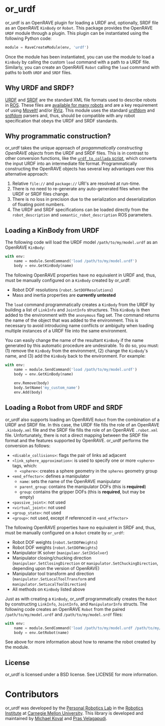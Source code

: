 # or_urdf

or_urdf is an OpenRAVE plugin for loading a URDF and, optionally, SRDF file as
an OpenRAVE `KinBody` or `Robot`. This package provides the OpenRAVE `URDF`
module through a plugin. This plugin can be instantiated using the following
Python code:

```python
module = RaveCreateModule(env, 'urdf')
```

Once the module has been instantiated, you can use the module to load a
`KinBody` by calling the custom `load` command with a path to a URDF file.
Similarly, you can create an OpenRAVE `Robot` calling the `load` command with
paths to both `URDF` and `SRDF` files.


## Why URDF and SRDF?

[URDF](http://wiki.ros.org/urdf) and [SRDF](http://wiki.ros.org/srdf) are the
standard XML file formats used to describe robots in [ROS](http://www.ros.org).
These files are [available for many robots](http://wiki.ros.org/urdf/Examples)
and are a key requirement of using
[MoveIt!](http://moveit.ros.org) and/or [RViz](http://wiki.ros.org/rviz). This
module uses the standard [urdfdom](https://github.com/ros/urdfdom) and
[srdfdom](https://github.com/ros-planning/srdfdom) parsers and, thus, should be
compatible with any robot specification that obeys the URDF and SRDF standards.


## Why programmatic construction?

or_urdf takes the unique approach of *progammatically constructing OpenRAVE
objects* from the URDF and SRDF files. This is in contrast to other conversion
functions, like the [`urdf_to_collada`
script](http://wiki.ros.org/collada_urdf), which converts the input URDF into
an intermediate file format. Programmatically constructing the OpenRAVE objects
has several key advantages over this alternative approach:

1. Relative `file://` and `package://` URI's are resolved at run-time.
2. There is no need to re-generate any auto-generated files when the URDF or
   SRDF files change.
3. There is no loss in precision due to the serialization and deserialization
   of floating point numbers.
4. The URDF and SRDF specifications can be loaded directly from the
   `robot_description` and `semantic_robot_description` ROS parameters.


## Loading a KinBody from URDF

The following code will load the URDF model `/path/to/my/model.urdf` as an
OpenRAVE `KinBody`:

```python
with env:
    name = module.SendCommand('load /path/to/my/model.urdf')
    body = env.GetKinBody(name)
```

The following OpenRAVE properties have no equivalent in URDF and, thus, must be
manually configured on a `KinBody` created by or_urdf:

- Robot DOF resolutions (`robot.SetDOFResolutions`)
- Mass and inertia properties are **currently untested**

The `load` command programmatically creates a `KinBody` from the URDF by
building a list of `LinkInfo` and `JointInfo` structures. This `KinBody` is
then added to the environment with the `anonymous` flag set. The command
returns the name of the object that was added to the environment. This is
necessary to avoid introducing name conflicts or ambiguity when loading
multiple instances of a URDF file into the same environment.

You can easily change the name of the resultant `KinBody` if the name generated
by this automatic procedure are undesirable. To do so, you must: (1) remove the
`KinBody` from the environment, (2) change the `KinBody`'s name, and (3) add
the `KinBody` back to the environment. For example:

```python
with env:
    name = module.SendCommand('load /path/to/my/model.urdf')
    body = env.GetKinBody(name)
    
    env.Remove(body)
    body.SetName('my_custom_name')
    env.Add(body)
```


## Loading a Robot from URDF and SRDF

or_urdf also supports loading an OpenRAVE `Robot` from the combination of a
URDF and SRDF file. In this case, the URDF file fills the role of an OpenRAVE
`.kinbody.xml` file and the SRDF file fills the role of an OpenRAVE
`.robot.xml` file. Unfortunately, there is not a direct mapping between the
SRDF file format and the features supported by OpenRAVE. or_urdf performs the
conversion as follows:

- `<disable_collisions>`: flags the pair of links ad adjacent
- `<link_sphere_approximation>`: is used to specify one or more `<sphere>` tags, which:
    - `<sphere>`: creates a sphere geometry in the `spheres` geometry group
- `<end_effector>`: defines a manipulator
    - `name`: sets the name of the OpenRAVE manipulator
    - `parent_group`: contains the manipulator DOFs (this is **required**)
    - `group`: contains the gripper DOFs (this is **required**, but may be empty)
- `<passive_joint>`: not used
- `<virtual_joint>`: not used
- `<group_state>`: not used
- `<group>`: not used, except if referenced in `<end_effector>`

The following OpenRAVE properties have no equivalent in SRDF and, thus, must be
manually configured on a `Robot` create by `or_urdf`:

- Robot DOF weights (`robot.SetDOFWeights`)
- Robot DOF weights (`robot.SetDOFWeights`)
- Manipulator IK solver (`manipulaor.SetIkSolver`)
- Manipulator closing/chucking direction (`manipulaor.SetClosingDirection` or
  `manipulator.SetChuckingDirection`, depending upon the version of OpenRAVE)
- Manipulator tool transform and direction (`manipulator.SetLocalToolTransform`
  and `manipulator.SetLocalToolDirection`)
- All methods on `KinBody` listed above

Just as with creating a `KinBody`, or_urdf programmatically creates the `Robot`
by constructing `LinkInfo`, `JointInfo`, and `ManipulatorInfo` structs. The
following code creates an OpenRAVE `Robot` from the paired
`/path/to/my/model.urdf` and `/path/to/my/model.srdf` files:

```python
with env:
    name = module.SendCommand('load /path/to/my/model.urdf /path/to/my/model.srdf')
    body = env.GetRobot(name)
```

See above for more information about how to rename the robot created by the
module.


## License

or_urdf is licensed under a BSD license. See LICENSE for more information.


# Contributors

or_urdf was developed by the
[Personal Robotics Lab](https://personalrobotics.ri.cmu.edu) in the
[Robotics Institute](https://www.ri.cmu.edu) at
[Carnegie Mellon University](http://www.cmu.edu). This library is developed and
maintained by
[Michael Koval](https://github.com/mkoval) and
[Pras Velagapudi](https://github.com/psigen).

